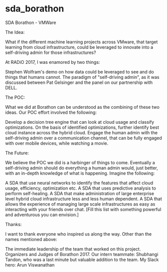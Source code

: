 # sda_borathon
SDA Borathon - VMWare

The Idea:

What if the different machine learning projects across VMware, that target learning from cloud infrastructure, could be leveraged to innovate into a self-driving admin for those infrastructures?

At RADiO 2017, I was enamored by two things:

Stephen Wolfram's demo on how data could be leveraged to see and do things that humans cannot.
The paradigm of "self-driving admin", as it was discussed between Pat Gelsinger and the panel on our partnership with DELL.

The POC:

What we did at Borathon can be understood as the combining of these two ideas. Our POC effort involved the following:

Develop a decision tree engine that can look at cloud usage and classify optimizations.
On the basis of identified optimizations, further identify best cloud instance across the hybrid cloud.
Engage the human admin with the self-driving admin over a communication channel, that can be fully engaged with over mobile devices, while watching a movie.

The Future:

We believe the POC we did is a harbinger of things to come. Eventually a self-driving admin should do everything a human admin would, just better, with an in-depth knowledge of what is happening. Imagine the following:

A SDA that use neural networks to identify the features that affect cloud usage, efficiency, optimization etc.
A SDA that uses predictive analysis to perform self-healing.
A SDA that make administration of large enterprise level hybrid cloud infrastructure less and less human dependent.
A SDA that allows the experience of managing large scale infrastructures as easy as interacting with your friends over chat.
[Fill this list with something powerful and adventurous you can envision.]

Thanks:

I want to thank everyone who inspired us along the way. Other than the names mentioned above: 

The immediate leadership of the team that worked on this project. 
Organizers and Judges of Borathon 2017. 
Our intern teammate: Shubhangi Tandon, who was a last minute but valuable addition to the team.
My Slack hero: Arun Viswanathan
